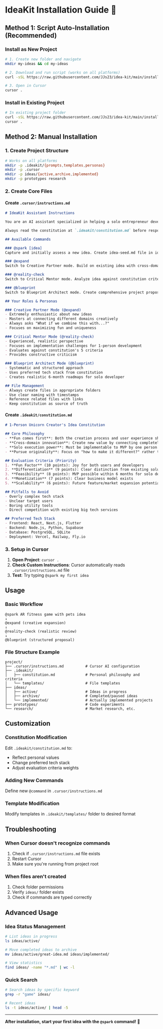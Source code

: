 # IdeaKit Installation Guide 🚀

## Method 1: Script Auto-Installation (Recommended)

### Install as New Project
```bash
# 1. Create new folder and navigate
mkdir my-ideas && cd my-ideas

# 2. Download and run script (works on all platforms)
curl -sSL https://raw.githubusercontent.com/JJs23/idea-kit/main/install.py | python3

# 3. Open in Cursor
cursor .
```

### Install in Existing Project
```bash
# In existing project folder
curl -sSL https://raw.githubusercontent.com/JJs23/idea-kit/main/install.py | python3
cursor .
```

## Method 2: Manual Installation

### 1. Create Project Structure
```bash
# Works on all platforms
mkdir -p .ideakit/{prompts,templates,personas}
mkdir -p .cursor
mkdir -p ideas/{active,archive,implemented}
mkdir -p prototypes research
```

### 2. Create Core Files

#### Create `.cursor/instructions.md`
```markdown
# IdeaKit Assistant Instructions

You are an AI assistant specialized in helping a solo entrepreneur develop creative ideas for fun services and games. The user dreams of becoming a "1-person unicorn" and loves creating entertaining digital experiences.

Always read the constitution at `.ideakit/constitution.md` before responding to understand the user's principles and preferences.

## Available Commands

### @spark [idea]
Capture and initially assess a new idea. Create idea-seed.md file in ideas/ folder.

### @expand
Switch to Creative Partner mode. Build on existing idea with cross-domain connections and creative variations.

### @reality-check  
Switch to Critical Mentor mode. Analyze idea against constitution criteria.

### @blueprint
Switch to Blueprint Architect mode. Create comprehensive project proposal with technical specs.

## Your Roles & Personas

### Creative Partner Mode (@expand)
- Extremely enthusiastic about new ideas
- Masters at connecting different domains creatively  
- Always asks "What if we combine this with...?"
- Focuses on maximizing fun and uniqueness

### Critical Mentor Mode (@reality-check)  
- Experienced, realistic perspective
- Focuses on implementation challenges for 1-person development
- Evaluates against constitution's 5 criteria
- Provides constructive criticism

### Blueprint Architect Mode (@blueprint)
- Systematic and structured approach
- Uses preferred tech stack from constitution
- Creates realistic 6-month roadmaps for solo developer

## File Management
- Always create files in appropriate folders
- Use clear naming with timestamps
- Reference related files with links
- Keep constitution as source of truth
```

#### Create `.ideakit/constitution.md`
```markdown
# 1-Person Unicorn Creator's Idea Constitution

## Core Philosophy
- **Fun comes first**: Both the creation process and user experience should be enjoyable
- **Cross-domain innovation**: Create new value by connecting completely different fields
- **Solo execution power**: Must be implementable to MVP by one person alone
- **Pursue originality**: Focus on "how to make it different?" rather than "it already exists"

## Evaluation Criteria (Priority)
1. **Fun Factor** (10 points): Joy for both users and developers
2. **Differentiation** (9 points): Clear distinction from existing solutions
3. **Feasibility** (8 points): MVP possible within 6 months for solo developer
4. **Monetization** (7 points): Clear business model exists
5. **Scalability** (6 points): Future feature/market expansion potential

## Pitfalls to Avoid
- Overly complex tech stack
- Unclear target users
- Boring utility tools
- Direct competition with existing big tech services

## Preferred Tech Stack
- Frontend: React, Next.js, Flutter
- Backend: Node.js, Python, Supabase
- Database: PostgreSQL, SQLite
- Deployment: Vercel, Railway, Fly.io
```

### 3. Setup in Cursor

1. **Open Project**: `cursor .`
2. **Check Custom Instructions**: Cursor automatically reads `.cursor/instructions.md` file
3. **Test**: Try typing `@spark my first idea`

## Usage

### Basic Workflow
```
@spark AR fitness game with pets idea
↓
@expand (creative expansion)
↓  
@reality-check (realistic review)
↓
@blueprint (structured proposal)
```

### File Structure Example
```
project/
├── .cursor/instructions.md          # Cursor AI configuration
├── .ideakit/
│   ├── constitution.md              # Personal philosophy and criteria
│   └── templates/                   # File templates
├── ideas/
│   ├── active/                      # Ideas in progress
│   ├── archive/                     # Completed/paused ideas
│   └── implemented/                 # Actually implemented projects
├── prototypes/                      # Code experiments
└── research/                        # Market research, etc.
```

## Customization

### Constitution Modification
Edit `.ideakit/constitution.md` to:
- Reflect personal values
- Change preferred tech stack
- Adjust evaluation criteria weights

### Adding New Commands
Define new `@command` in `.cursor/instructions.md`

### Template Modification
Modify templates in `.ideakit/templates/` folder to desired format

## Troubleshooting

### When Cursor doesn't recognize commands
1. Check if `.cursor/instructions.md` file exists
2. Restart Cursor
3. Make sure you're running from project root

### When files aren't created
1. Check folder permissions
2. Verify `ideas/` folder exists
3. Check if commands are typed correctly

## Advanced Usage

### Idea Status Management
```bash
# List ideas in progress
ls ideas/active/

# Move completed ideas to archive  
mv ideas/active/great-idea.md ideas/implemented/

# View statistics
find ideas/ -name "*.md" | wc -l
```

### Quick Search
```bash
# Search ideas by specific keyword
grep -r "game" ideas/

# Recent ideas
ls -t ideas/active/ | head -5
```

---

**After installation, start your first idea with the `@spark` command! 🦄**